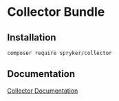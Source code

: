 # Collector Bundle

## Installation

```
composer require spryker/collector
```

## Documentation

[Collector Documentation](https://spryker.github.io/collector/index.html)




